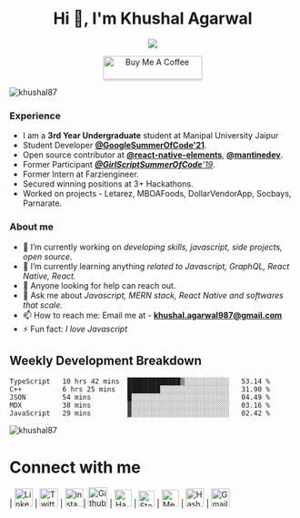 <h1 align="center">Hi 👋, I'm Khushal Agarwal</h1>
<p align="center">
<img src='https://github-readme-streak-stats.herokuapp.com/?user=khushal87&hide_border=true'/>
</p>

<p align="center">
    <a href="https://www.buymeacoffee.com/khushal87" target="_blank"><img src="https://www.buymeacoffee.com/assets/img/custom_images/orange_img.png" alt="Buy Me A Coffee" style="height: 41px !important;width: 174px !important;box-shadow: 0px 3px 2px 0px rgba(190, 190, 190, 0.5) !important;-webkit-box-shadow: 0px 3px 2px 0px rgba(190, 190, 190, 0.5) !important;" ></a>
</p>

<p align="left"> <img src="https://komarev.com/ghpvc/?username=khushal87&label=Profile Views&color=green&style=plastic" alt="khushal87" /> </p>


### Experience
- I am a **3rd Year Undergraduate** student at Manipal University Jaipur
- Student Developer [**@GoogleSummerOfCode'21**](https://summerofcode.withgoogle.com/projects/#5690075263795200).
- Open source contributor at [**@react-native-elements**](https://github.com/react-native-elements), [**@mantinedev**](https://github.com/mantinedev).
- Former Participant _[**@GirlScriptSummerOfCode**'19](https://gssoc.tech/)_.
- Former Intern at Farziengineer.
- Secured winning positions at 3+ Hackathons.
- Worked on projects - Letarez, MBOAFoods, DollarVendorApp, Socbays, Parnarate.

###  About me
- 🔭 I’m currently working on *developing skills, javascript, side projects, open source*.
- 🌱 I’m currently learning anything *related to Javascript, GraphQL, React Native, React.*
- 🤔 Anyone looking for help can reach out.
- 💬 Ask me about *Javascript, MERN stack, React Native and softwares that scale.*
- 📫 How to reach me: Email me at - **khushal.agarwal987@gmail.com**
- ⚡ Fun fact: *I love Javascript* 

## Weekly Development Breakdown
<!--START_SECTION:waka-->
```text
TypeScript   10 hrs 42 mins  █████████████▒░░░░░░░░░░░   53.14 % 
C++          6 hrs 25 mins   ████████░░░░░░░░░░░░░░░░░   31.90 % 
JSON         54 mins         █░░░░░░░░░░░░░░░░░░░░░░░░   04.49 % 
MDX          38 mins         ▓░░░░░░░░░░░░░░░░░░░░░░░░   03.16 % 
JavaScript   29 mins         ▓░░░░░░░░░░░░░░░░░░░░░░░░   02.42 % 
```
<!--END_SECTION:waka-->
<p><img align="center" src="https://github-readme-stats.vercel.app/api?username=khushal87&count_private=true&show_icons=true" alt="khushal87"/></p>

# Connect with me
| [<img src="https://github.com/TheDudeThatCode/TheDudeThatCode/blob/master/Assets/Linkedin.svg" alt="Linkedin Logo" width="32">](https://in.linkedin.com/in/khushal87) | [<img src="https://github.com/TheDudeThatCode/TheDudeThatCode/blob/master/Assets/Twitter.svg" alt="Twitter Logo" width="32">](https://twitter.com/khushal87) | [<img src="https://github.com/TheDudeThatCode/TheDudeThatCode/blob/master/Assets/Instagram.svg" alt="instagram logo" width="32">](https://www.instagram.com/khushal.agarwal_70/)| [<img src="https://cdn.svgporn.com/logos/github-icon.svg" alt="Github logo" width="34">](https://github.com/khushal87) | [<img src="https://github.com/TheDudeThatCode/TheDudeThatCode/blob/master/Assets/HackerRank.svg" alt="HackerRank Logo" width="30">](https://www.hackerrank.com/khushal87) | [<img src="https://cdn.svgporn.com/logos/stackoverflow-icon.svg" alt="Stackoverflow Logo" width="28">](https://stackoverflow.com/users/10826415/khushal-agarwal) | [<img src="https://cdn.svgporn.com/logos/medium.svg" alt="Medium Logo" width="30">](https://khushal87.medium.com/) | [<img src="https://cdn.hashnode.com/res/hashnode/image/upload/v1611902473383/CDyAuTy75.png?auto=compress" alt="Hashnode logo" height="32">](https://hashnode.com/@khushal87) | [<img src="https://github.com/TheDudeThatCode/TheDudeThatCode/blob/master/Assets/Gmail.svg" alt="Gmail logo" height="32">](mailto:khushal.agarwal987@gmail.com)



